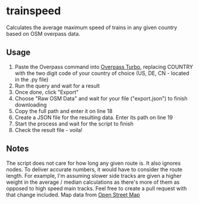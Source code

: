 # trainspeed
Calculates the average maximum speed of trains in any given country based on OSM overpass data.
## Usage
1. Paste the Overpass command into [Overpass Turbo](https://overpass-turbo.eu/), replacing COUNTRY with the two digit code of your country of choice (US, DE, CN - located in the .py file)
2. Run the query and wait for a result
3. Once done, click "Export"
4. Choose "Raw OSM Data" and wait for your file ("export.json") to finish downloading
5. Copy the full path and enter it on line 18
6. Create a JSON file for the resulting data. Enter its path on line 19
7. Start the process and wait for the script to finish
8. Check the result file - voila!
## Notes
The script does not care for how long any given route is. It also ignores nodes. To deliver accurate numbers, it would have to consider the route length. For example, I'm assuming slower side tracks are given a higher weight in the average / median calculations as there's more of them as opposed to high speed main tracks.
Feel free to create a pull request with that change included.
Map data from [Open Street Map](https://www.openstreetmap.org/copyright/en)
